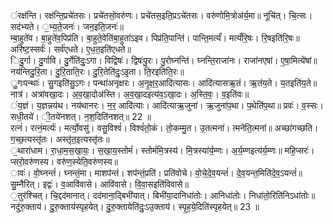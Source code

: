 

  
ंरक्ष॑न्ति। रक्ष॑न्ति॒प्रचे॑तसः। प्रचे॑तसो॒वरु॑णः। प्रचे॑तस॒इति॒प्रऽचे॑तसः। वरु॑णोमि॒त्रोअ॑र्य॒मा॥ नूचि॑त्। चि॒त्सः। सद॑भ्यते। ॒भ्य॒ते॒जनः॑। जन॒इति॒जनः॑॥  
म्बा॒हुते॑व। बा॒हुते॑व॒पिप्र॑ति। बा॒हुते॒वेति॑बा॒हुता॑ऽइव। पिप्र॑ति॒पान्ति॑। पान्ति॒मर्त्यं॑। मर्त्यं॑रि॒षः। रि॒षइति॑रि॒षः॥ अरि॑ष्ट॒स्सर्वः॑। सर्व॑एधते। ए॒ध॒त॒इति॑एधते॥  
िदु॒र्गा। दु॒र्गावि। दु॒र्गेति॑दुः॒ऽगा। विद्विषः॑। द्विषः॑पु॒रः। पु॒रोघ्नन्ति॑। घ्नन्ति॒राजा॑नः। राजा॑नएषां। ए॒षा॒मित्ये॑षां॥ नय॑न्तिदु॒रि॒ता। दु॒रि॒ताति॒रः। दु॒रि॒तेति॑दुः॒ऽइ॒ता। ति॒रइति॑ति॒रः॥  
ु॒गःपन्थाः॑। सु॒गइति॑सु॒ऽगः। पन्था॑अनृक्षरः। अ॒नृ॒क्ष॒र॒आदि॑त्यासः। आदि॑त्यासऋ॒तं। ऋ॒तंय॒ते। य॒तइति॑य॒ते॥ नात्र॑। अत्रा॑वखा॒दः। अ॒व॒खा॒दोअ॑स्ति। अ॒व॒खा॒दइत्य॑व॒ऽखा॒दः। अ॒स्ति॒वः॒। व॒इति॑वः॥  
ंय॒ज्ञं। य॒ज्ञन्नय॑थ। नय॑थानरः। न॒र॒ आदि॑त्याः। आदि॑त्याऋ॒जुना॑। ऋ॒जुना॑प॒था। प॒थेति॑प॒था॥ प्रवः॑। व॒स्सः। सधी॒तये॑। ी॒तये॑नशत्। न॒श॒दिति॑नशत्॥ 22 ॥  
रत्नं॑। रत्नं॒मर्त्यः॑। मर्त्यो॒वसु॑। वसु॒विश्वं॑। विश्वं॑तो॒कं। तो॒कम्मु॒त। उ॒तत्मना॑। त्मनेति॒त्मना॑॥ अच्छा॑गच्छति। ग॒च्छ॒त्यस्तृ॑तः। अस्तृ॑त॒इत्यस्तृ॑तः॥  
॒थारा॑धाम। रा॒धा॒म॒स॒खा॒यः॒। स॒खा॒य॒स्तोमं॑। स्तोमं॑मि॒त्रस्य॑। मि॒त्रस्या॑र्य॒म्णः। अ॒र्य॒म्णइत्य॑र्य॒म्णः॥ महि॒प्सरः॑। प्सरो॒वरु॑णस्य। वरु॑ण॒स्येति॒वरु॑णस्य॥  
ावः॑। वो॒घ्नन्तं॑। घ्नन्तं॒मा। माशप॑न्तं। शप॑न्तं॒प्रति॑। प्रति॑वोचे। वो॒चे॒दे॒व॒यन्तं॑। दे॒व॒यन्त॒मिति॑दे॒व॒ऽयन्तं॑॥ सु॒म्नैरित्। इद्वः॑। व॒आवि॑वासे। आवि॑वासे। वि॒वा॒सइति॑विवासे॥  
॒तुर॑श्चित्। चि॒द्दद॑मानात्। दद॑माना॒द्बिभी॑यात्। बिभी॑या॒दानिधा॑तोः। आनिधा॑तोः। निधा॑तो॒रिति॑निऽधा॑तोः॥ नदु॑रु॒क्ताय॑। दु॒रु॒क्ताय॑स्पृहयेत्। दु॒रु॒क्तायेति॑दुः॒ऽउ॒क्ताय॑। स्पृ॒ह॒ये॒दिति॑स्पृहयेत्॥ 23 ॥  
